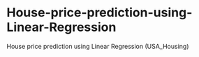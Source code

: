# House-price-prediction-using-Linear-Regression
House price prediction using Linear Regression (USA_Housing)
